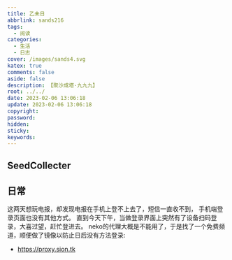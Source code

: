 ```yaml
---
title: 乙未日
abbrlink: sands216
tags:
  - 阅读
categories:
  - 生活
  - 日志
cover: /images/sands4.svg
katex: true
comments: false
aside: false
description: 【聚沙成塔·九九九】
root: ../../
date: 2023-02-06 13:06:18
update: 2023-02-06 13:06:18
copyright:
password:
hidden:
sticky:
keywords:
---
```


## SeedCollecter

## 日常
这两天想玩电报，却发现电报在手机上登不上去了，短信一直收不到， 手机端登录页面也没有其他方式。
直到今天下午，当做登录界面上突然有了设备扫码登录，大喜过望，赶忙登进去。
neko的代理大概是不能用了，于是找了一个免费频道，顺便做了镜像以防止日后没有方法登录:
- https://proxy.sion.tk